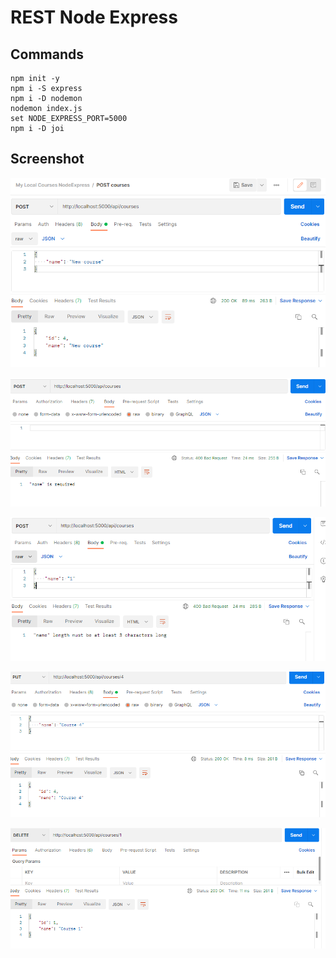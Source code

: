 # REST Node Express

## Commands

```dos
npm init -y
npm i -S express
npm i -D nodemon
nodemon index.js
set NODE_EXPRESS_PORT=5000
npm i -D joi
```

## Screenshot

![](images/01.png)

![](images/02.png)

![](images/03.png)

![](images/04.png)

![](images/05.png)
